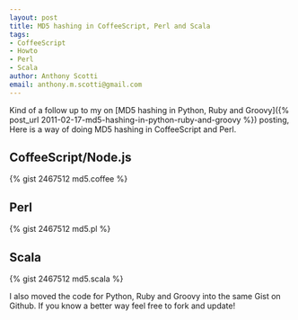 ```yaml
--- 
layout: post
title: MD5 hashing in CoffeeScript, Perl and Scala
tags: 
- CoffeeScript
- Howto
- Perl
- Scala
author: Anthony Scotti
email: anthony.m.scotti@gmail.com
---
```

Kind of a follow up to my on [MD5 hashing in Python, Ruby and Groovy]({% post_url 2011-02-17-md5-hashing-in-python-ruby-and-groovy %}) posting, Here is a way of doing MD5 hashing in CoffeeScript and Perl.

## CoffeeScript/Node.js
{% gist 2467512 md5.coffee %}

## Perl
{% gist 2467512 md5.pl %}

## Scala
{% gist 2467512 md5.scala %}

I also moved the code for Python, Ruby and Groovy into the same Gist on Github. If you know a better way feel free to fork and update!
